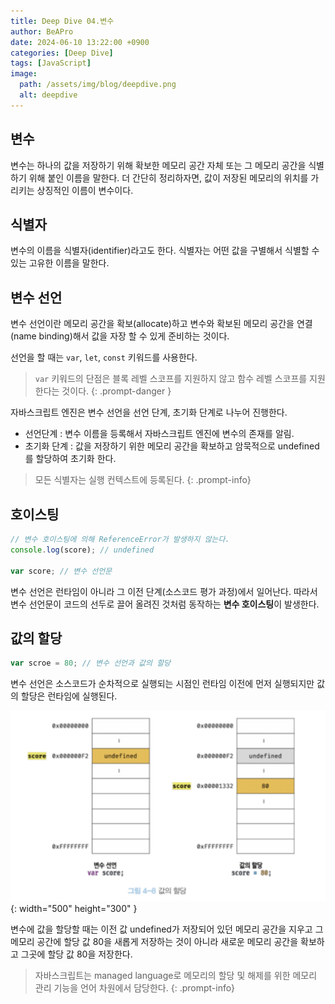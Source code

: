 ```yaml
---
title: Deep Dive 04.변수
author: BeAPro
date: 2024-06-10 13:22:00 +0900
categories: [Deep Dive]
tags: [JavaScript]
image:
  path: /assets/img/blog/deepdive.png
  alt: deepdive
---
```

## **변수**
변수는 하나의 값을 저장하기 위해 확보한 메모리 공간 자체 또는 그 메모리 공간을 식별하기 위해 붙인 이름을 말한다.
더 간단히 정리하자면, 값이 저장된 메모리의 위치를 가리키는 상징적인 이름이 변수이다.

## **식별자**
변수의 이름을 식별자(identifier)라고도 한다. 식별자는 어떤 값을 구별해서 식별할 수 있는 고유한 이름을 말한다.

## **변수 선언**
변수 선언이란 메모리 공간을 확보(allocate)하고 변수와 확보된 메모리 공간을 연결(name binding)해서 값을 자장 할 수 있게 준비하는 것이다.

선언을 할 때는 `var`, `let`, `const` 키워드를 사용한다.
> `var` 키워드의 단점은 블록 레벨 스코프를 지원하지 않고 함수 레벨 스코프를 지원한다는 것이다.
{: .prompt-danger }

자바스크립트 엔진은 변수 선언을 선언 단계, 초기화 단계로 나누어 진행한다.
- 선언단계 : 변수 이름을 등록해서 자바스크립트 엔진에 변수의 존재를 알림.
- 초기화 단계 : 값을 저장하기 위한 메모리 공간을 확보하고 암묵적으로 undefined를 할당하여 초기화 한다.
  
> 모든 식별자는 실행 컨텍스트에 등록된다.
{: .prompt-info}

## **호이스팅**
```js
// 변수 호이스팅에 의해 ReferenceError가 발생하지 않는다.
console.log(score); // undefined

var score; // 변수 선언문
```
변수 선언은 런타임이 아니라 그 이전 단계(소스코드 평가 과정)에서 일어난다.
따라서 변수 선언문이 코드의 선두로 끌어 올려진 것처럼 동작하는 **변수 호이스팅**이 발생한다.

## **값의 할당**
```js
var scroe = 80; // 변수 선언과 값의 할당
```
변수 선언은 소스코드가 순차적으로 실행되는 시점인 런타임 이전에 먼저 실행되지만 값의 할당은 런타임에 실행된다.

![Desktop](/assets/img/blog/2024-06-10-deepdive.png){: width="500" height="300" }

변수에 값을 할당할 때는 이전 값 undefined가 저장되어 있던 메모리 공간을 지우고 그 메모리 공간에 할당 값 80을 새롭게 저장하는 것이 아니라 새로운 메모리 공간을 확보하고 그곳에 할당 값 80을 저장한다.

> 자바스크립트는 managed language로 메모리의 할당 및 해제를 위한 메모리 관리 기능을 언어 차원에서 담당한다.
{: .prompt-info}